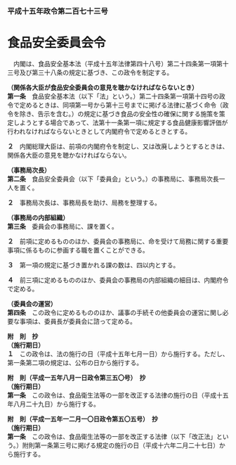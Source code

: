 ### 平成十五年政令第二百七十三号  
# 食品安全委員会令  
　内閣は、食品安全基本法（平成十五年法律第四十八号）第二十四条第一項第十三号及び第三十八条の規定に基づき、この政令を制定する。  
  
**（関係各大臣が食品安全委員会の意見を聴かなければならないとき）**  
**第一条**　食品安全基本法（以下「法」という。）第二十四条第一項第十四号の政令で定めるときは、同項第一号から第十三号までに掲げる法律に基づく命令（政令を除き、告示を含む。）の規定に基づき食品の安全性の確保に関する施策を策定しようとする場合であって、法第十一条第一項に規定する食品健康影響評価が行われなければならないときとして内閣府令で定めるときとする。  
  
**２**　内閣総理大臣は、前項の内閣府令を制定し、又は改廃しようとするときは、関係各大臣の意見を聴かなければならない。  
  
**（事務局次長）**  
**第二条**　食品安全委員会（以下「委員会」という。）の事務局に、事務局次長一人を置く。  
  
**２**　事務局次長は、事務局長を助け、局務を整理する。  
  
**（事務局の内部組織）**  
**第三条**　委員会の事務局に、課を置く。  
  
**２**　前項に定めるもののほか、委員会の事務局に、命を受けて局務に関する重要事項に係るものに参画する職を置くことができる。  
  
**３**　第一項の規定に基づき置かれる課の数は、四以内とする。  
  
**４**　前三項に定めるもののほか、委員会の事務局の内部組織の細目は、内閣府令で定める。  
  
**（委員会の運営）**  
**第四条**　この政令に定めるもののほか、議事の手続その他委員会の運営に関し必要な事項は、委員長が委員会に諮って定める。  
  
**附　則　抄**  
**（施行期日）**  
**１**　この政令は、法の施行の日（平成十五年七月一日）から施行する。ただし、第一条第二項の規定は、公布の日から施行する。  
  
**附　則（平成一五年八月一日政令第三五〇号）　抄**  
**（施行期日）**  
**第一条**　この政令は、食品衛生法等の一部を改正する法律の施行の日（平成十五年八月二十九日）から施行する。  
  
**附　則（平成一五年一二月一〇日政令第五〇五号）　抄**  
**（施行期日）**  
**第一条**　この政令は、食品衛生法等の一部を改正する法律（以下「改正法」という。）附則第一条第三号に掲げる規定の施行の日（平成十六年二月二十七日）から施行する。  
  
